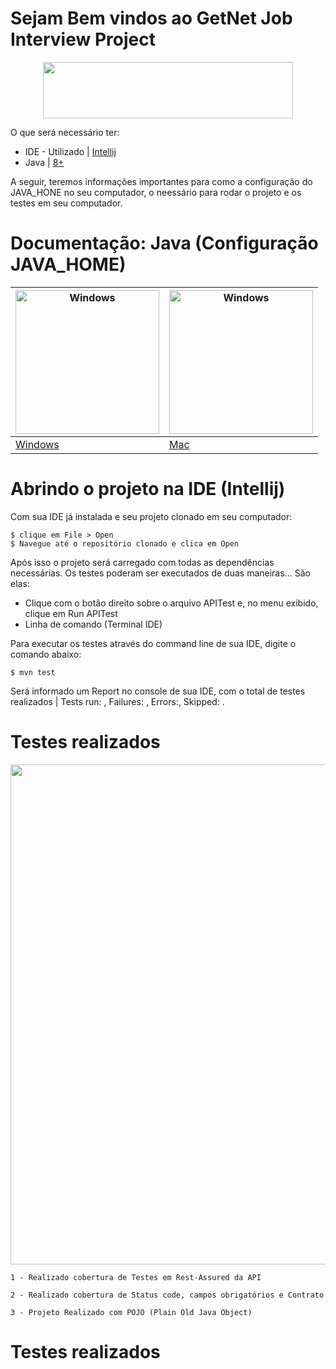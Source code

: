 Sejam Bem vindos ao GetNet Job Interview Project
==================
<p align="center">
 <img src="https://site.getnet.com.br/wp-content/uploads/2021/08/logo-getnet.png" alt=""  width="400" height="90" /> 
</p>
O que será necessário ter:

* IDE  - Utilizado | [Intellij][0]
* Java | [8+][1]




A seguir, teremos informações importantes para como a configuração do JAVA_HONE no seu computador, o neessário para rodar o projeto e os testes em seu computador.  

Documentação: Java (Configuração JAVA_HOME)
==================
| <img src="https://logodownload.org/wp-content/uploads/2016/03/Windows-10-logo-11.png" alt="Windows"  width="230" height="230" /> | <img src="https://archive.org/download/apple-mac-logo-icon-300x300/apple-mac-logo-icon-300x300.png" alt="Windows"  width="230" height="230" /> |
|------------------------------|------------------------------|
| [Windows][2]          	   | [Mac][3]                  |


Abrindo o projeto na IDE (Intellij)
==================

Com sua IDE já instalada e seu projeto clonado em seu computador:

	$ clique em File > Open
	$ Navegue até o repositório clonado e clica em Open

Após isso o projeto será carregado com todas as dependências necessárias. Os testes poderam ser executados de duas maneiras... São elas:

- Clique com o botão direito sobre o arquivo APITest e, no menu exibido, clique em Run APITest
- Linha de comando (Terminal IDE)


Para executar os testes através do command line de sua IDE, digite o comando abaixo:

 	$ mvn test
  
Será informado um Report no console de sua IDE, com o total de testes realizados | Tests run: , Failures: , Errors:, Skipped: . 

 
  
  

Testes realizados
==================
<p align="center">
 <img src="https://i.postimg.cc/43sgfdxS/Captura-de-Tela-2023-04-25-a-s-11-52-35.png" alt=""  width="1024" height="800" /> 
</p>

```
1 - Realizado cobertura de Testes em Rest-Assured da API
```

```
2 - Realizado cobertura de Status code, campos obrigatórios e Contrato
```
```
3 - Projeto Realizado com POJO (Plain Old Java Object) 
```

Testes realizados
==================

[0]: https://www.jetbrains.com/pt-br/idea/
[1]: https://oracle.com/java/technologies/javase-downloads.html
[2]: https://www.youtube.com/watch?v=bR95QtL24zc&ab_channel=JepApps
[3]: https://www.youtube.com/watch?v=Mi8YpP9TQSs&t=223s&ab_channel=JagadeeshJayachandran
